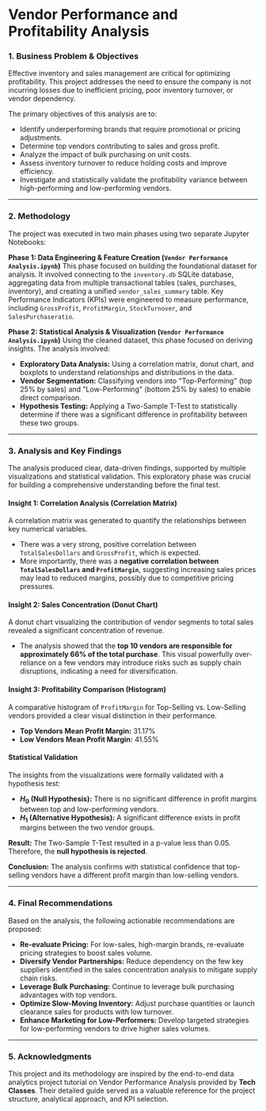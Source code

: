 # Vendor Performance and Profitability Analysis

### 1. Business Problem & Objectives

Effective inventory and sales management are critical for optimizing profitability. This project addresses the need to ensure the company is not incurring losses due to inefficient pricing, poor inventory turnover, or vendor dependency.

The primary objectives of this analysis are to:
* Identify underperforming brands that require promotional or pricing adjustments.
* Determine top vendors contributing to sales and gross profit.
* Analyze the impact of bulk purchasing on unit costs.
* Assess inventory turnover to reduce holding costs and improve efficiency.
* Investigate and statistically validate the profitability variance between high-performing and low-performing vendors.

---

### 2. Methodology

The project was executed in two main phases using two separate Jupyter Notebooks:

**Phase 1: Data Engineering & Feature Creation (`Vendor Performance Analysis.ipynb`)**
This phase focused on building the foundational dataset for analysis. It involved connecting to the `inventory.db` SQLite database, aggregating data from multiple transactional tables (sales, purchases, inventory), and creating a unified `vendor_sales_summary` table. Key Performance Indicators (KPIs) were engineered to measure performance, including `GrossProfit`, `ProfitMargin`, `StockTurnover`, and `SalesPurchaseratio`.

**Phase 2: Statistical Analysis & Visualization (`Vendor Performance Analysis.ipynb`)**
Using the cleaned dataset, this phase focused on deriving insights. The analysis involved:
* **Exploratory Data Analysis:** Using a correlation matrix, donut chart, and boxplots to understand relationships and distributions in the data.
* **Vendor Segmentation:** Classifying vendors into "Top-Performing" (top 25% by sales) and "Low-Performing" (bottom 25% by sales) to enable direct comparison.
* **Hypothesis Testing:** Applying a Two-Sample T-Test to statistically determine if there was a significant difference in profitability between these two groups.

---

### 3. Analysis and Key Findings

The analysis produced clear, data-driven findings, supported by multiple visualizations and statistical validation. This exploratory phase was crucial for building a comprehensive understanding before the final test.

#### Insight 1: Correlation Analysis (Correlation Matrix)
A correlation matrix was generated to quantify the relationships between key numerical variables.
* There was a very strong, positive correlation between `TotalSalesDollars` and `GrossProfit`, which is expected.
* More importantly, there was a **negative correlation between `TotalSalesDollars` and `ProfitMargin`**, suggesting increasing sales prices may lead to reduced margins, possibly due to competitive pricing pressures.

#### Insight 2: Sales Concentration (Donut Chart)
A donut chart visualizing the contribution of vendor segments to total sales revealed a significant concentration of revenue.
* The analysis showed that the **top 10 vendors are responsible for approximately 66% of the total purchase**. This visual powerfully over-reliance on a few 
vendors may introduce risks such as supply chain disruptions, indicating a need for diversification.

#### Insight 3: Profitability Comparison (Histogram)
A comparative histogram of `ProfitMargin` for Top-Selling vs. Low-Selling vendors provided a clear visual distinction in their performance.
* **Top Vendors Mean Profit Margin:** 31.17%
* **Low Vendors Mean Profit Margin:** 41.55%

#### Statistical Validation
The insights from the visualizations were formally validated with a hypothesis test:
* **$H_{0}$ (Null Hypothesis):** There is no significant difference in profit margins between top and low-performing vendors.
* **$H_{1}$ (Alternative Hypothesis):** A significant difference exists in profit margins between the two vendor groups.

**Result:** The Two-Sample T-Test resulted in a p-value less than 0.05. Therefore, the **null hypothesis is rejected**.

**Conclusion:** The analysis confirms with statistical confidence that top-selling vendors have a different profit margin than low-selling vendors.

---

### 4. Final Recommendations

Based on the analysis, the following actionable recommendations are proposed:
* **Re-evaluate Pricing:** For low-sales, high-margin brands, re-evaluate pricing strategies to boost sales volume.
* **Diversify Vendor Partnerships:** Reduce dependency on the few key suppliers identified in the sales concentration analysis to mitigate supply chain risks.
* **Leverage Bulk Purchasing:** Continue to leverage bulk purchasing advantages with top vendors.
* **Optimize Slow-Moving Inventory:** Adjust purchase quantities or launch clearance sales for products with low turnover.
* **Enhance Marketing for Low-Performers:** Develop targeted strategies for low-performing vendors to drive higher sales volumes.

---

### 5. Acknowledgments

This project and its methodology are inspired by the end-to-end data analytics project tutorial on Vendor Performance Analysis provided by **Tech Classes**. Their detailed guide served as a valuable reference for the project structure, analytical approach, and KPI selection.
